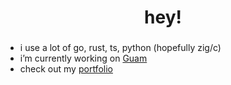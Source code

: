 <h1 align="center">hey!</h1>
<h3 align="center"></h3>

- i use a lot of go, rust, ts, python (hopefully zig/c)
- i’m currently working on [Guam](https://github.com/rohitp934/guam)
- check out my [portfolio](https://seated.ro)
